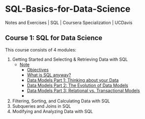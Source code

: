 # SQL-Basics-for-Data-Science
Notes and Exercises | SQL | Coursera Specialization | UCDavis

## Course 1: SQL for Data Science
This course consists of 4 modules:
1. Getting Started and Selecting & Retrieving Data with SQL
    - [Note](./SQL%20for%20Data%20Science/note_week1.md)
        + [Objectives](./SQL%20for%20Data%20Science/note_week1.md#目标)
        + [What is SQL anyway?](./SQL%20for%20Data%20Science/note_week1.md#what-is-sql-anyway)
        + [Data Models Part 1: Thinking about your Data](./SQL%20for%20Data%20Science/note_week1.md#data-models-part-1-thinking-about-your-data)
        + [Data Models Part 2: The Evolution of Data Models](./SQL%20for%20Data%20Science/note_week1.md#data-models-part-2-the-evolution-of-data-models)
        + [Data Models Part 3: Relational vs. Transactional Models](./SQL%20for%20Data%20Science/note_week1.md#data-models-part-3-relational-vs-transactional-models)
        + 
3. Filtering, Sorting, and Calculating Data with SQL
4. Subqueries and Joins in SQL
5. Modifying and Analyzing Data with SQL
